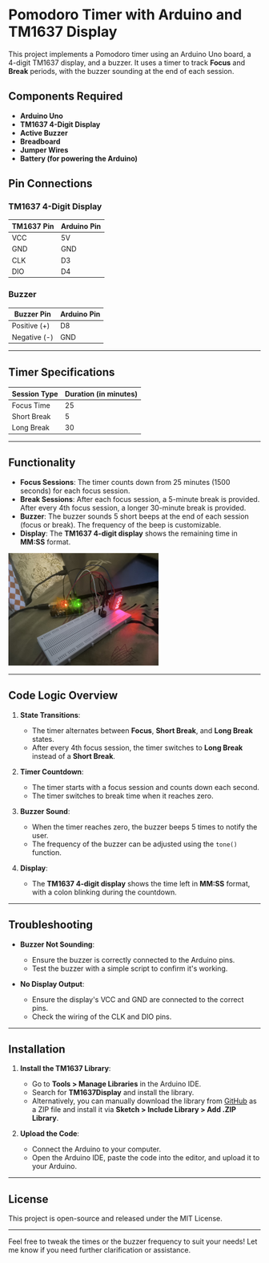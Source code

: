 # Pomodoro Timer with Arduino and TM1637 Display

This project implements a Pomodoro timer using an Arduino Uno board, a 4-digit TM1637 display, and a buzzer. It uses a timer to track **Focus** and **Break** periods, with the buzzer sounding at the end of each session.

## Components Required

- **Arduino Uno**
- **TM1637 4-Digit Display**
- **Active Buzzer**
- **Breadboard**
- **Jumper Wires**
- **Battery (for powering the Arduino)**

## Pin Connections

### **TM1637 4-Digit Display**
| **TM1637 Pin** | **Arduino Pin**  |
|-----------------|------------------|
| VCC             | 5V               |
| GND             | GND              |
| CLK             | D3               |
| DIO             | D4               |

### **Buzzer**
| **Buzzer Pin**  | **Arduino Pin**  |
|-----------------|------------------|
| Positive (+)    | D8               |
| Negative (-)    | GND              |

---

## Timer Specifications

| **Session Type**   | **Duration (in minutes)** |
|---------------------|---------------------------|
| Focus Time          | 25                        |
| Short Break         | 5                         |
| Long Break          | 30                        |

---

## Functionality

- **Focus Sessions**: The timer counts down from 25 minutes (1500 seconds) for each focus session.
- **Break Sessions**: After each focus session, a 5-minute break is provided. After every 4th focus session, a longer 30-minute break is provided.
- **Buzzer**: The buzzer sounds 5 short beeps at the end of each session (focus or break). The frequency of the beep is customizable.
- **Display**: The **TM1637 4-digit display** shows the remaining time in **MM:SS** format.
<img src="pomodoro-timer-setup.jpg" alt="Pomodoro Timer" width="300" />


---

## Code Logic Overview

1. **State Transitions**:
   - The timer alternates between **Focus**, **Short Break**, and **Long Break** states.
   - After every 4th focus session, the timer switches to **Long Break** instead of a **Short Break**.

2. **Timer Countdown**:
   - The timer starts with a focus session and counts down each second.
   - The timer switches to break time when it reaches zero.

3. **Buzzer Sound**:
   - When the timer reaches zero, the buzzer beeps 5 times to notify the user.
   - The frequency of the buzzer can be adjusted using the `tone()` function.

4. **Display**:
   - The **TM1637 4-digit display** shows the time left in **MM:SS** format, with a colon blinking during the countdown.

---

## Troubleshooting

- **Buzzer Not Sounding**:  
  - Ensure the buzzer is correctly connected to the Arduino pins.
  - Test the buzzer with a simple script to confirm it's working.

- **No Display Output**:  
  - Ensure the display's VCC and GND are connected to the correct pins.
  - Check the wiring of the CLK and DIO pins.

---

## Installation

1. **Install the TM1637 Library**:
   - Go to **Tools > Manage Libraries** in the Arduino IDE.
   - Search for **TM1637Display** and install the library.
   - Alternatively, you can manually download the library from [GitHub](https://github.com/avishorp/TM1637) as a ZIP file and install it via **Sketch > Include Library > Add .ZIP Library**.

2. **Upload the Code**:
   - Connect the Arduino to your computer.
   - Open the Arduino IDE, paste the code into the editor, and upload it to your Arduino.

---

## License

This project is open-source and released under the MIT License.

---

Feel free to tweak the times or the buzzer frequency to suit your needs! Let me know if you need further clarification or assistance.
